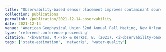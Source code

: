 ```yaml
---
title: "Observability-based sensor placement improves contaminant source identification in river networks"
collection: publications
permalink: /publication/2021-12-14-observability
date: 2021-12-14
venue: 'American Geophysical Union 52nd Annual Fall Meeting, New Orleans, LA.'
type: 'refereed-conference-proceeding'
citation: '<b>Bartos, M.</b> & Kerkez, B. (2021). <i>Observability-based sensor placement improves contaminant source identification in river networks</i>. American Geophysical Union 52nd Annual Fall Meeting, New Orleans, LA. [Poster]'
tags: ['state-estimation', 'networks', 'water-quality']
---
```

